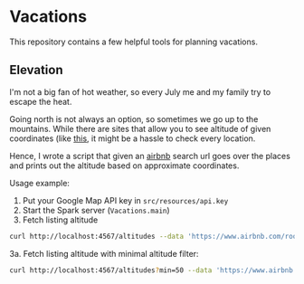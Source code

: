 # Vacations

This repository contains a few helpful tools for planning vacations.

## Elevation

I'm not a big fan of hot weather, so every July me and my family try to escape the heat.

Going north is not always an option, so sometimes we go up to the mountains. While there are sites that allow you to see altitude of given coordinates (like [this](https://www.advancedconverter.com/map-tools/find-altitude-by-coordinates), it might be a hassle to check every location.

Hence, I wrote a script that given an [airbnb](https://www.airbnb.com/) search url goes over the places and prints out the altitude based on approximate coordinates. 

Usage example:

1. Put your Google Map API key in `src/resources/api.key`
2. Start the Spark server (`Vacations.main`)
3. Fetch listing altitude
```bash
curl http://localhost:4567/altitudes --data 'https://www.airbnb.com/rooms/40854734?adults=2&children=1&infants=1&check_in=2021-07-18&check_out=2021-07-24&translate_ugc=false&federated_search_id=56ea90c6-050c-4b76-90da-44d17c20676c&source_impression_id=p3_1623698837_edzGQJ75UQTS%2FvgX&guests=1'
```
3a. Fetch listing altitude with minimal altitude filter:
```bash
curl http://localhost:4567/altitudes?min=50 --data 'https://www.airbnb.com/rooms/40854734?adults=2&children=1&infants=1&check_in=2021-07-18&check_out=2021-07-24&translate_ugc=false&federated_search_id=56ea90c6-050c-4b76-90da-44d17c20676c&source_impression_id=p3_1623698837_edzGQJ75UQTS%2FvgX&guests=1'
```